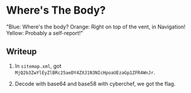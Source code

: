 # Where's The Body?
"Blue: Where's the body? 
Orange: Right on top of the vent, in Navigation! 
Yellow: Probably a self-report!" 

## Writeup
1. In `sitemap.xml`, got `MjQ2b3ZwYlEyZlBRc25aeDY4ZXJ1N3NIcHpoaUEzaGp1ZFR4WnJr`.

2. Decode with base64 and base58 with cyberchef, we got the flag.